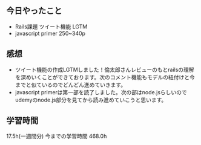 ## 今日やったこと
- Rails課題  ツイート機能 LGTM
- javascript primer 250~340p

## 感想
- ツイート機能の作成LGTMしました！倫太郎さんレビューのもとrailsの理解を深めいくことができております。次のコメント機能もモデルの紐付けと今までと似ているのでどんどん進めていきます。
- javascript primerは第一部を読了しました。次の部はnode.jsらしいのでudemyのnode.js部分を見てから読み進めていこうと思います。

## 学習時間
17.5h(一週間分) 今までの学習時間 468.0h
